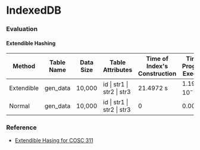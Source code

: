 # IndexedDB



### Evaluation

#### Extendible Hashing

| Method     | Table Name | Data Size | Table Attributes           | Time of Index's Construction | Time of Program's Execution    |
| ---------- | ---------- | --------- | -------------------------- | ---------------------------- | ------------------------------ |
| Extendible | gen_data   | 10,000    | id \| str1 \| str2 \| str3 | $21.4972 \text{ s}$          | $1.1921\times10^{-5}\text{ s}$ |
| Normal     | gen_data   | 10,000    | id \| str1 \| str2 \| str3 | 0                            | $0.0063 \text{ s}$             |



### Reference

- [Extendible Hasing for COSC 311](https://emunix.emich.edu/~shaynes/Papers/ExtendibleHashing/extendibleHashing.html)